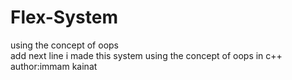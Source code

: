 # Flex-System
using the concept of oops <br>add next line
i made this system using the concept of oops in c++
author:immam kainat

